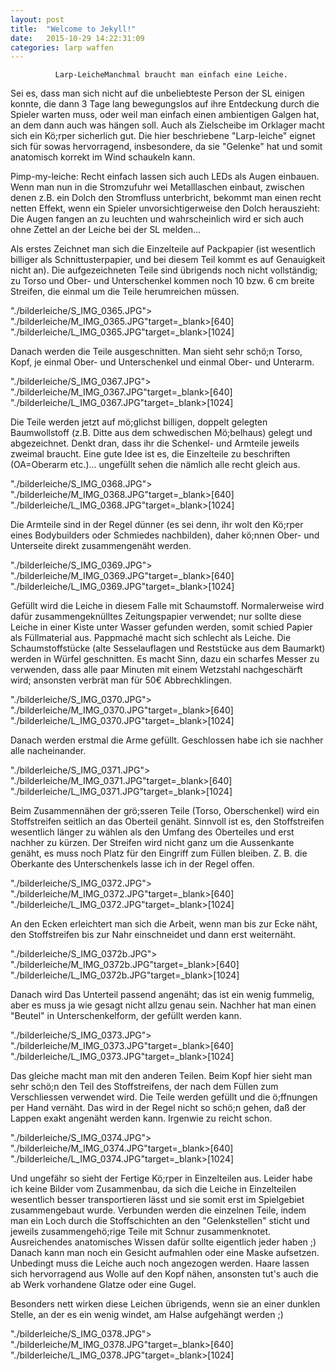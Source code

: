 ```yaml
---
layout: post
title:  "Welcome to Jekyll!"
date:   2015-10-29 14:22:31:09
categories: larp waffen
---
```

              Larp-LeicheManchmal braucht man einfach eine Leiche.
Sei es, dass man sich nicht auf die unbeliebteste Person der SL einigen konnte, die dann 3 Tage lang bewegungslos auf ihre Entdeckung durch die Spieler warten muss, oder weil man einfach einen ambientigen Galgen hat, an dem dann auch was hängen soll. 
Auch als Zielscheibe im Orklager macht sich ein Kö;rper sicherlich gut.
Die hier beschriebene "Larp-leiche" eignet sich für sowas hervorragend, insbesondere, da sie "Gelenke" hat und somit anatomisch korrekt im Wind schaukeln kann.

Pimp-my-leiche:
Recht einfach lassen sich auch LEDs als Augen einbauen. Wenn man nun in die Stromzufuhr wei Metalllaschen einbaut, zwischen denen z.B. ein Dolch den Stromfluss unterbricht, bekommt man einen recht netten Effekt, wenn ein Spieler unvorsichtigerweise den Dolch herauszieht:
Die Augen fangen an zu leuchten und wahrscheinlich wird er sich auch ohne Zettel an der Leiche bei der SL melden...

Als erstes Zeichnet man sich die Einzelteile auf Packpapier (ist wesentlich billiger als Schnittusterpapier, und bei diesem Teil kommt es auf Genauigkeit nicht an). Die aufgezeichneten Teile sind übrigends noch nicht vollständig; zu Torso und Ober- und Unterschenkel kommen noch 10 bzw. 6 cm breite Streifen, die einmal um die Teile herumreichen müssen.


"./bilderleiche/S_IMG_0365.JPG">
"./bilderleiche/M_IMG_0365.JPG"target=_blank>[640]
"./bilderleiche/L_IMG_0365.JPG"target=_blank>[1024]


Danach werden die Teile ausgeschnitten. Man sieht sehr schö;n Torso, Kopf, je einmal Ober- und Unterschenkel und einmal Ober- und Unterarm.

"./bilderleiche/S_IMG_0367.JPG">
"./bilderleiche/M_IMG_0367.JPG"target=_blank>[640]
"./bilderleiche/L_IMG_0367.JPG"target=_blank>[1024]


Die Teile werden jetzt auf mö;glichst billigen, doppelt gelegten Baumwollstoff (z.B. Ditte aus dem schwedischen Mö;belhaus) gelegt und abgezeichnet. 
Denkt dran, dass ihr die Schenkel- und Armteile jeweils zweimal braucht. Eine gute Idee ist es, die Einzelteile zu beschriften (OA=Oberarm etc.)... ungefüllt sehen die nämlich alle recht gleich aus.


"./bilderleiche/S_IMG_0368.JPG">
"./bilderleiche/M_IMG_0368.JPG"target=_blank>[640]
"./bilderleiche/L_IMG_0368.JPG"target=_blank>[1024]


Die Armteile sind in der Regel dünner (es sei denn, ihr wolt den Kö;rper eines Bodybuilders oder Schmiedes nachbilden), daher kö;nnen Ober- und Unterseite direkt zusammengenäht werden.

"./bilderleiche/S_IMG_0369.JPG">
"./bilderleiche/M_IMG_0369.JPG"target=_blank>[640]
"./bilderleiche/L_IMG_0369.JPG"target=_blank>[1024]


Gefüllt wird die Leiche in diesem Falle mit Schaumstoff. Normalerweise wird dafür zusammengeknülltes Zeitungspapier verwendet; nur sollte diese Leiche in einer Kiste unter Wasser gefunden werden, somit schied Papier als Füllmaterial aus. Pappmach&eacute; macht sich schlecht als Leiche.
Die Schaumstoffstücke (alte Sesselauflagen und Reststücke aus dem Baumarkt) werden in Würfel geschnitten. Es macht Sinn, dazu ein scharfes Messer zu verwenden, dass alle paar Minuten mit einem Wetzstahl nachgeschärft wird; ansonsten verbrät man für 50€ Abbrechklingen.

"./bilderleiche/S_IMG_0370.JPG">
"./bilderleiche/M_IMG_0370.JPG"target=_blank>[640]
"./bilderleiche/L_IMG_0370.JPG"target=_blank>[1024]


Danach werden erstmal die Arme gefüllt. Geschlossen habe ich sie nachher alle nacheinander.

"./bilderleiche/S_IMG_0371.JPG">
"./bilderleiche/M_IMG_0371.JPG"target=_blank>[640]
"./bilderleiche/L_IMG_0371.JPG"target=_blank>[1024]


Beim Zusammennähen der grö;sseren Teile (Torso, Oberschenkel) wird ein Stoffstreifen seitlich an das Oberteil genäht. Sinnvoll ist es, den Stoffstreifen wesentlich länger zu wählen als den Umfang des Oberteiles und erst nachher zu kürzen. Der Streifen wird nicht ganz um die Aussenkante genäht, es muss noch Platz für den Eingriff zum Füllen bleiben. Z. B. die Oberkante des Unterschenkels lasse ich in der Regel offen.

"./bilderleiche/S_IMG_0372.JPG">
"./bilderleiche/M_IMG_0372.JPG"target=_blank>[640]
"./bilderleiche/L_IMG_0372.JPG"target=_blank>[1024]


An den Ecken erleichtert man sich die Arbeit, wenn man bis zur Ecke näht, den Stoffstreifen bis zur Nahr einschneidet und dann erst weiternäht.

"./bilderleiche/S_IMG_0372b.JPG">
"./bilderleiche/M_IMG_0372b.JPG"target=_blank>[640]
"./bilderleiche/L_IMG_0372b.JPG"target=_blank>[1024]


Danach wird Das Unterteil passend angenäht; das ist ein wenig fummelig, aber es muss ja wie gesagt nicht allzu genau sein. Nachher hat man einen "Beutel" in Unterschenkelform, der gefüllt werden kann.


"./bilderleiche/S_IMG_0373.JPG">
"./bilderleiche/M_IMG_0373.JPG"target=_blank>[640]
"./bilderleiche/L_IMG_0373.JPG"target=_blank>[1024]


Das gleiche macht man mit den anderen Teilen. Beim Kopf hier sieht man sehr schö;n den Teil des Stoffstreifens, der nach dem Füllen zum Verschliessen verwendet wird.
Die Teile werden gefüllt und die ö;ffnungen per Hand vernäht. Das wird in der Regel nicht so schö;n gehen, da&szlig; der Lappen exakt angenäht werden kann. Irgenwie zu reicht schon.

"./bilderleiche/S_IMG_0374.JPG">
"./bilderleiche/M_IMG_0374.JPG"target=_blank>[640]
"./bilderleiche/L_IMG_0374.JPG"target=_blank>[1024]


Und ungefähr so sieht der Fertige Kö;rper in Einzelteilen aus.
Leider habe ich keine Bilder vom Zusammenbau, da sich die Leiche in Einzelteilen wesentlich besser transportieren lässt und sie somit erst im Spielgebiet zusammengebaut wurde.
Verbunden werden die einzelnen Teile, indem man ein Loch durch die Stoffschichten an den "Gelenkstellen" sticht und jeweils zusammengehö;rige Teile mit Schnur zusammenknotet. Ausreichendes anatomisches Wissen dafür sollte eigentlich jeder haben ;)
Danach kann man noch ein Gesicht aufmahlen oder eine Maske aufsetzen. Unbedingt muss die Leiche auch noch angezogen werden.
Haare lassen sich hervorragend aus Wolle auf den Kopf nähen, ansonsten tut's auch die ab Werk vorhandene Glatze oder eine Gugel.

Besonders nett wirken diese Leichen übrigends, wenn sie an einer dunklen Stelle, an der es ein wenig windet, am Halse aufgehängt werden ;)





"./bilderleiche/S_IMG_0378.JPG">
"./bilderleiche/M_IMG_0378.JPG"target=_blank>[640]
"./bilderleiche/L_IMG_0378.JPG"target=_blank>[1024]



        
    
